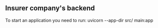 ## Insurer company's backend

To start an application you need to run:
uvicorn --app-dir src/ main:app
